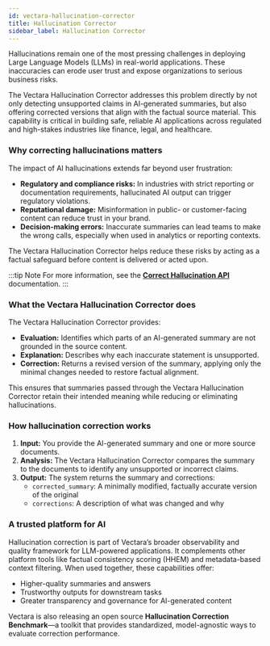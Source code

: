 ```yaml
---
id: vectara-hallucination-corrector
title: Hallucination Corrector
sidebar_label: Hallucination Corrector
---
```


Hallucinations remain one of the most pressing challenges in deploying Large 
Language Models (LLMs) in real-world applications. These inaccuracies can 
erode user trust and expose organizations to serious business risks.

The Vectara Hallucination Corrector addresses this problem directly by not 
only detecting unsupported claims in AI-generated summaries, but also 
offering corrected versions that align with the factual source material. This 
capability is critical in building safe, reliable AI applications across 
regulated and high-stakes industries like finance, legal, and healthcare.

### Why correcting hallucinations matters

The impact of AI hallucinations extends far beyond user frustration:

* **Regulatory and compliance risks:** In industries with strict reporting or 
  documentation requirements, hallucinated AI output can trigger regulatory 
  violations.
* **Reputational damage:** Misinformation in public- or customer-facing content 
  can reduce trust in your brand.
* **Decision-making errors:** Inaccurate summaries can lead teams to make the 
  wrong calls, especially when used in analytics or reporting contexts. 

The Vectara Hallucination Corrector helps reduce these risks by acting as a 
factual safeguard before content is delivered or acted upon.

:::tip Note
For more information, see the [**Correct Hallucination API**](/docs/api-reference/llms-apis/hallucination_correctors) documentation.
:::

### What the Vectara Hallucination Corrector does

The Vectara Hallucination Corrector provides:
* **Evaluation:** Identifies which parts of an AI-generated summary are not 
  grounded in the source content.
* **Explanation:** Describes why each inaccurate statement is unsupported.
* **Correction:** Returns a revised version of the summary, applying only the 
  minimal changes needed to restore factual alignment.

This ensures that summaries passed through the Vectara Hallucination Corrector 
retain their intended meaning while reducing or eliminating hallucinations.

### How hallucination correction works

1. **Input:** You provide the AI-generated summary and one or more source documents.
2. **Analysis:** The Vectara Hallucination Corrector compares the summary to the 
   documents to identify any unsupported or incorrect claims.
3. **Output:** The system returns the summary and corrections:
    * `corrected_summary`: A minimally modified, factually accurate version of 
  the original
    * `corrections`: A description of what was changed and why


### A trusted platform for AI

Hallucination correction is part of Vectara’s broader observability and quality 
framework for LLM-powered applications. It complements other platform tools 
like factual consistency scoring (HHEM) and metadata-based context filtering. 
When used together, these capabilities offer:

* Higher-quality summaries and answers
* Trustworthy outputs for downstream tasks
* Greater transparency and governance for AI-generated content

Vectara is also releasing an open source **Hallucination Correction Benchmark**—a 
toolkit that provides standardized, model-agnostic ways to evaluate correction 
performance.
